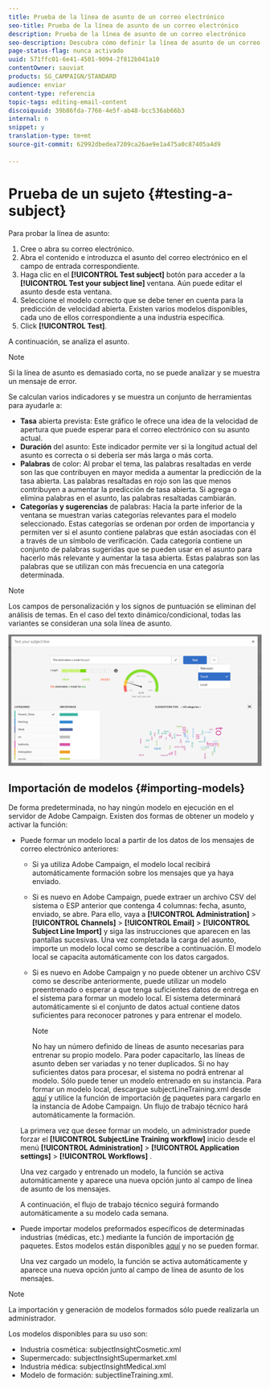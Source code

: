 ```yaml
---
title: Prueba de la línea de asunto de un correo electrónico
seo-title: Prueba de la línea de asunto de un correo electrónico
description: Prueba de la línea de asunto de un correo electrónico
seo-description: Descubra cómo definir la línea de asunto de un correo electrónico en el Diseñador de correo electrónico.
page-status-flag: nunca activado
uuid: 571ffc01-6e41-4501-9094-2f812b041a10
contentOwner: sauviat
products: SG_CAMPAIGN/STANDARD
audience: enviar
content-type: referencia
topic-tags: editing-email-content
discoiquuid: 39b86fda-7766-4e5f-ab48-bcc536ab66b3
internal: n
snippet: y
translation-type: tm+mt
source-git-commit: 62992dbedea7209ca26ae9e1a475a0c87405a4d9

---
```


# Prueba de un sujeto {#testing-a-subject}

Para probar la línea de asunto:

1. Cree o abra su correo electrónico.
1. Abra el contenido e introduzca el asunto del correo electrónico en el campo de entrada correspondiente.
1. Haga clic en el **[!UICONTROL Test subject]** botón para acceder a la **[!UICONTROL Test your subject line]** ventana. Aún puede editar el asunto desde esta ventana.
1. Seleccione el modelo correcto que se debe tener en cuenta para la predicción de velocidad abierta. Existen varios modelos disponibles, cada uno de ellos correspondiente a una industria específica.
1. Click **[!UICONTROL Test]**.

A continuación, se analiza el asunto.

>[!NOTE]
>
>Si la línea de asunto es demasiado corta, no se puede analizar y se muestra un mensaje de error.

Se calculan varios indicadores y se muestra un conjunto de herramientas para ayudarle a:

* **Tasa** abierta prevista: Este gráfico le ofrece una idea de la velocidad de apertura que puede esperar para el correo electrónico con su asunto actual.
* **Duración** del asunto: Este indicador permite ver si la longitud actual del asunto es correcta o si debería ser más larga o más corta.
* **Palabras** de color: Al probar el tema, las palabras resaltadas en verde son las que contribuyen en mayor medida a aumentar la predicción de la tasa abierta. Las palabras resaltadas en rojo son las que menos contribuyen a aumentar la predicción de tasa abierta. Si agrega o elimina palabras en el asunto, las palabras resaltadas cambiarán.
* **Categorías y sugerencias** de palabras: Hacia la parte inferior de la ventana se muestran varias categorías relevantes para el modelo seleccionado. Estas categorías se ordenan por orden de importancia y permiten ver si el asunto contiene palabras que están asociadas con él a través de un símbolo de verificación. Cada categoría contiene un conjunto de palabras sugeridas que se pueden usar en el asunto para hacerlo más relevante y aumentar la tasa abierta. Estas palabras son las palabras que se utilizan con más frecuencia en una categoría determinada.

>[!NOTE]
>
>Los campos de personalización y los signos de puntuación se eliminan del análisis de temas. En el caso del texto dinámico/condicional, todas las variantes se consideran una sola línea de asunto.

![](assets/predictive_subject_line_example.png)

## Importación de modelos {#importing-models}

De forma predeterminada, no hay ningún modelo en ejecución en el servidor de Adobe Campaign. Existen dos formas de obtener un modelo y activar la función:

* Puede formar un modelo local a partir de los datos de los mensajes de correo electrónico anteriores:

   * Si ya utiliza Adobe Campaign, el modelo local recibirá automáticamente formación sobre los mensajes que ya haya enviado.
   * Si es nuevo en Adobe Campaign, puede extraer un archivo CSV del sistema o ESP anterior que contenga 4 columnas: fecha, asunto, enviado, se abre. Para ello, vaya a **[!UICONTROL Administration]** &gt; **[!UICONTROL Channels]** &gt; **[!UICONTROL Email]** &gt; **[!UICONTROL Subject Line Import]** y siga las instrucciones que aparecen en las pantallas sucesivas. Una vez completada la carga del asunto, importe un modelo local como se describe a continuación. El modelo local se capacita automáticamente con los datos cargados.
   * Si es nuevo en Adobe Campaign y no puede obtener un archivo CSV como se describe anteriormente, puede utilizar un modelo preentrenado o esperar a que tenga suficientes datos de entrega en el sistema para formar un modelo local. El sistema determinará automáticamente si el conjunto de datos actual contiene datos suficientes para reconocer patrones y para entrenar el modelo.

      >[!NOTE]
      >
      >No hay un número definido de líneas de asunto necesarias para entrenar su propio modelo. Para poder capacitarlo, las líneas de asunto deben ser variadas y no tener duplicados. Si no hay suficientes datos para procesar, el sistema no podrá entrenar al modelo. Sólo puede tener un modelo entrenado en su instancia.
   Para formar un modelo local, descargue subjectLineTraining.xml desde [aquí](https://support.neolane.net/webApp/downloadCenter?__userConfig=psaDownloadCenter) y utilice la función de importación [de](../../automating/using/managing-packages.md) paquetes para cargarlo en la instancia de Adobe Campaign. Un flujo de trabajo técnico hará automáticamente la formación.

   La primera vez que desee formar un modelo, un administrador puede forzar el **[!UICONTROL SubjectLine Training workflow]** inicio desde el menú **[!UICONTROL Administration]** &gt; **[!UICONTROL Application settings]** &gt; **[!UICONTROL Workflows]** .

   Una vez cargado y entrenado un modelo, la función se activa automáticamente y aparece una nueva opción junto al campo de línea de asunto de los mensajes.

   A continuación, el flujo de trabajo técnico seguirá formando automáticamente a su modelo cada semana.

* Puede importar modelos preformados específicos de determinadas industrias (médicas, etc.) mediante la función de importación [de](../../automating/using/managing-packages.md) paquetes. Estos modelos están disponibles [aquí](https://support.neolane.net/webApp/downloadCenter?__userConfig=psaDownloadCenter) y no se pueden formar.

   Una vez cargado un modelo, la función se activa automáticamente y aparece una nueva opción junto al campo de línea de asunto de los mensajes.

>[!NOTE]
>
>La importación y generación de modelos formados sólo puede realizarla un administrador.

Los modelos disponibles para su uso son:

* Industria cosmética: subjectInsightCosmetic.xml
* Supermercado: subjectInsightSupermarket.xml
* Industria médica: subjectInsightMedical.xml
* Modelo de formación: subjectlineTraining.xml.